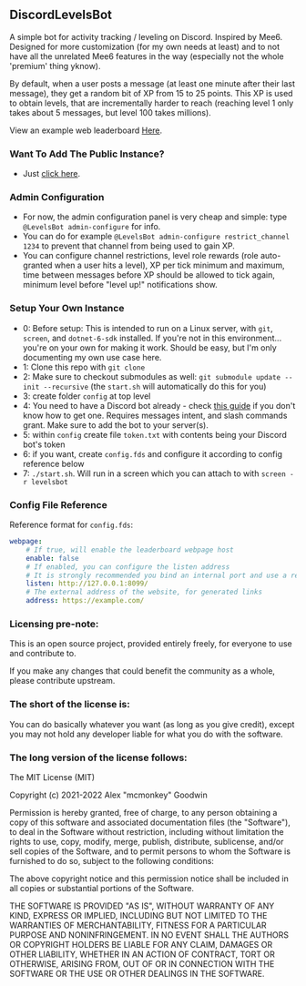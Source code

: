 DiscordLevelsBot
----------------

A simple bot for activity tracking / leveling on Discord. Inspired by Mee6. Designed for more customization (for my own needs at least) and to not have all the unrelated Mee6 features in the way (especially not the whole 'premium' thing yknow).

By default, when a user posts a message (at least one minute after their last message), they get a random bit of XP from 15 to 25 points. This XP is used to obtain levels, that are incrementally harder to reach (reaching level 1 only takes about 5 messages, but level 100 takes millions).

View an example web leaderboard [Here](https://levels.mcmonkey.org/leaderboard/315163488085475337).

### Want To Add The Public Instance?

- Just [click here](https://discord.com/api/oauth2/authorize?client_id=915501392519651358&permissions=2415922176&scope=bot%20applications.commands).

### Admin Configuration

- For now, the admin configuration panel is very cheap and simple: type `@LevelsBot admin-configure` for info.
- You can do for example `@LevelsBot admin-configure restrict_channel 1234` to prevent that channel from being used to gain XP.
- You can configure channel restrictions, level role rewards (role auto-granted when a user hits a level), XP per tick minimum and maximum, time between messages before XP should be allowed to tick again, minimum level before "level up!" notifications show.

### Setup Your Own Instance

- 0: Before setup: This is intended to run on a Linux server, with `git`, `screen`, and `dotnet-6-sdk` installed. If you're not in this environment... you're on your own for making it work. Should be easy, but I'm only documenting my own use case here.
- 1: Clone this repo with `git clone`
- 2: Make sure to checkout submodules as well: `git submodule update --init --recursive` (the `start.sh` will automatically do this for you)
- 3: create folder `config` at top level
- 4: You need to have a Discord bot already - check [this guide](https://discordpy.readthedocs.io/en/stable/discord.html) if you don't know how to get one. Requires messages intent, and slash commands grant. Make sure to add the bot to your server(s).
- 5: within `config` create file `token.txt` with contents being your Discord bot's token
- 6: if you want, create `config.fds` and configure it according to config reference below
- 7: `./start.sh`. Will run in a screen which you can attach to with `screen -r levelsbot`

### Config File Reference

Reference format for `config.fds`:

```yml
webpage:
    # If true, will enable the leaderboard webpage host
    enable: false
    # If enabled, you can configure the listen address
    # It is strongly recommended you bind an internal port and use a reverse proxy like nginx or apache2.
    listen: http://127.0.0.1:8099/
    # The external address of the website, for generated links
    address: https://example.com/
```

### Licensing pre-note:

This is an open source project, provided entirely freely, for everyone to use and contribute to.

If you make any changes that could benefit the community as a whole, please contribute upstream.

### The short of the license is:

You can do basically whatever you want (as long as you give credit), except you may not hold any developer liable for what you do with the software.

### The long version of the license follows:

The MIT License (MIT)

Copyright (c) 2021-2022 Alex "mcmonkey" Goodwin

Permission is hereby granted, free of charge, to any person obtaining a copy
of this software and associated documentation files (the "Software"), to deal
in the Software without restriction, including without limitation the rights
to use, copy, modify, merge, publish, distribute, sublicense, and/or sell
copies of the Software, and to permit persons to whom the Software is
furnished to do so, subject to the following conditions:

The above copyright notice and this permission notice shall be included in all
copies or substantial portions of the Software.

THE SOFTWARE IS PROVIDED "AS IS", WITHOUT WARRANTY OF ANY KIND, EXPRESS OR
IMPLIED, INCLUDING BUT NOT LIMITED TO THE WARRANTIES OF MERCHANTABILITY,
FITNESS FOR A PARTICULAR PURPOSE AND NONINFRINGEMENT. IN NO EVENT SHALL THE
AUTHORS OR COPYRIGHT HOLDERS BE LIABLE FOR ANY CLAIM, DAMAGES OR OTHER
LIABILITY, WHETHER IN AN ACTION OF CONTRACT, TORT OR OTHERWISE, ARISING FROM,
OUT OF OR IN CONNECTION WITH THE SOFTWARE OR THE USE OR OTHER DEALINGS IN THE
SOFTWARE.